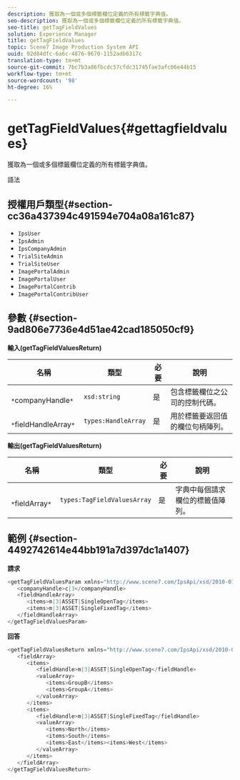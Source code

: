 ```yaml
---
description: 獲取為一個或多個標籤欄位定義的所有標籤字典值。
seo-description: 獲取為一個或多個標籤欄位定義的所有標籤字典值。
seo-title: getTagFieldValues
solution: Experience Manager
title: getTagFieldValues
topic: Scene7 Image Production System API
uuid: 92d84dfc-6a6c-4876-9670-1152adb6317c
translation-type: tm+mt
source-git-commit: 7bc7b3a86fbcdc57cfdc31745fae3afc06e44b15
workflow-type: tm+mt
source-wordcount: '98'
ht-degree: 16%

---
```



# getTagFieldValues{#gettagfieldvalues}

獲取為一個或多個標籤欄位定義的所有標籤字典值。

語法

## 授權用戶類型{#section-cc36a437394c491594e704a08a161c87}

* `IpsUser`
* `IpsAdmin`
* `IpsCompanyAdmin`
* `TrialSiteAdmin`
* `TrialSiteUser`
* `ImagePortalAdmin`
* `ImagePortalUser`
* `ImagePortalContrib`
* `ImagePortalContribUser`

## 參數 {#section-9ad806e7736e4d51ae42cad185050cf9}

**輸入(getTagFieldValuesReturn)**

| 名稱 | 類型 | 必要 | 說明 |
|---|---|---|---|
| ` *`companyHandle`*` | `xsd:string` | 是 | 包含標籤欄位之公司的控制代碼。 |
| ` *`fieldHandleArray`*` | `types:HandleArray` | 是 | 用於標籤要返回值的欄位句柄陣列。 |

**輸出(getTagFieldValuesReturn)**

| 名稱 | 類型 | 必要 | 說明 |
|---|---|---|---|
| ` *`fieldArray`*` | `types:TagFieldValuesArray` | 是 | 字典中每個請求欄位的標籤值陣列。 |

## 範例 {#section-4492742614e44bb191a7d397dc1a1407}

**請求**

```java
<getTagFieldValuesParam xmlns="http://www.scene7.com/IpsApi/xsd/2010-01-31">
   <companyHandle>c|3</companyHandle>
   <fieldHandleArray>
      <items>m|3|ASSET|SingleOpenTag</items>
      <items>m|3|ASSET|SingleFixedTag</items>
   </fieldHandleArray>
</getTagFieldValuesParam>
```

**回答**

```java
<getTagFieldValuesReturn xmlns="http://www.scene7.com/IpsApi/xsd/2010-01-31">
   <fieldArray>
      <items>
         <fieldHandle>m|3|ASSET|SingleOpenTag</fieldHandle>
         <valueArray>
            <items>GroupB</items>
            <items>GroupA</items>
         </valueArray>
      </items>
      <items>
         <fieldHandle>m|3|ASSET|SingleFixedTag</fieldHandle>
         <valueArray>
            <items>North</items>
            <items>South</items>
            <items>East</items><items>West</items>
         </valueArray>
      </items>
   </fieldArray>
</getTagFieldValuesReturn>
```

